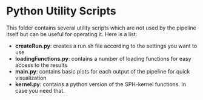 # Python Utility Scripts

This folder contains several utility scripts which are not used by the pipeline itself but can be useful for operating it. Here is a list:

- **createRun.py**:         creates a run.sh file according to the settings you want to use
- **loadingFunctions.py**:  contains a number of loading functions for easy access to the results
- **main.py**:              contains basic plots for each output of the pipeline for quick visualization
- **kernel.py**:            contains a python version of the SPH-kernel functions. In case you need that.